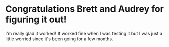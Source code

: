 Congratulations Brett and Audrey for figuring it out!
===========

I'm really glad it worked! It worked fine when I was testing it but I was just a little worried since it's been going for a few months.
